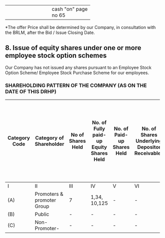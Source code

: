 <table><tr><td></td><td></td><td></td><td></td><td></td><td></td><td></td><td></td><td></td><td>cash "on" page<br/>no 65</td></tr></table>

*The offer Price shall be determined by our Company, in consultation with the BRLM, after the Bid / Issue Closing Date.

## 8. Issue of equity shares under one or more employee stock option schemes

Our Company has not issued any shares pursuant to an Employee Stock Option Scheme/ Employee Stock Purchase Scheme for our employees.

### SHAREHOLDING PATTERN OF THE COMPANY (AS ON THE DATE OF THIS DRHP)

<table><thead><tr><th rowspan="2">Category Code</th><th rowspan="2">Category of Shareholder</th><th rowspan="2">No of Shares Held</th><th rowspan="2">No. of Fully paid-up Equity Shares Held</th><th rowspan="2">No. of Paid-up Shares Held</th><th rowspan="2">No. of Shares Underlying Depositor Receivables</th><th rowspan="2">Total No of Shares Held</th><th rowspan="2">Shareholding as a % of total no. of shares (calculated as per SCRA, 1957) As a % of (A+B+C2)</th><th rowspan="2">Number of Voting Rights held in each class of securities*</th><th rowspan="2">No. of shares underlying Outstanding Convertible Securities (including warrants)</th><th rowspan="2">Shareholding as a % assuming full conversion of convertible securities (as a % of diluted share capital) As a % of (A+B+C2)</th><th colspan="2">No. of locked-in shares</th><th colspan="2">No. of shares held or otherwise encumbered</th><th rowspan="2">Number of shares held in dematerialized form</th></tr><tr><th>No of voting rights</th><th>Total as a % of (A+B+C)</th><th>Class: Equity Shares</th><th>Total</th><th>N o</th><th>As a % of total shares held</th><th>N o</th><th>As a % of total shares held</th></tr></thead><tbody><tr><td>I</td><td>II</td><td>III</td><td>IV</td><td>V</td><td>VI</td><td>VII=I V+V+VI</td><td>VIII</td><td>IX</td><td>X</td><td>XI=VI I+X</td><td>XII</td><td>XIII</td><td>XIV</td><td></td></tr><tr><td>(A)</td><td>Promoters &amp; promoter Group</td><td>7</td><td>1,34, 10,125</td><td>-</td><td>-</td><td>1,34,10,125</td><td>100.00%</td><td>1,34,10,125</td><td>100.00%</td><td>-</td><td>-</td><td>-</td><td>-</td><td>1,34,10,125</td></tr><tr><td>(B)</td><td>Public</td><td>-</td><td>-</td><td>-</td><td>-</td><td>-</td><td>-</td><td>-</td><td>-</td><td>-</td><td>-</td><td>-</td><td>-</td><td>-</td></tr><tr><td>(C)</td><td>Non-Promoter-</td><td>-</td><td>-</td><td>-</td><td>-</td><td>-</td><td>-</td><td>-</td><td>-</td><td>-</td><td>-</td><td>-</td><td>-</td><td>-</td></tr></tbody></table>